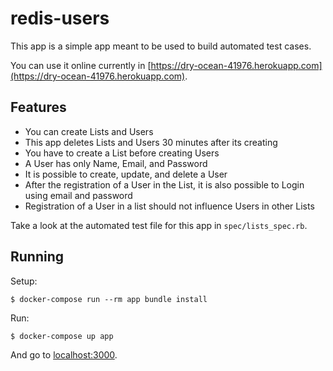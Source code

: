 # redis-users

This app is a simple app meant to be used to build automated test cases.

You can use it online currently in [https://dry-ocean-41976.herokuapp.com](https://dry-ocean-41976.herokuapp.com).

## Features

* You can create Lists and Users
* This app deletes Lists and Users 30 minutes after its creating
* You have to create a List before creating Users
* A User has only Name, Email, and Password
* It is possible to create, update, and delete a User
* After the registration of a User in the List, it is also possible to Login using email and password
* Registration of a User in a list should not influence Users in other Lists

Take a look at the automated test file for this app in `spec/lists_spec.rb`.

## Running

Setup:

```terminal
$ docker-compose run --rm app bundle install
```

Run:

```terminal
$ docker-compose up app
```

And go to [localhost:3000](http://localhost:3000).
